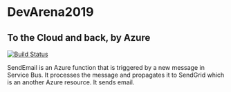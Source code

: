 # DevArena2019
## To the Cloud and back, by Azure
[![Build Status](https://dev.azure.com/pstrucic/devarena-teams-integration/_apis/build/status/petrastrucic.DevArena2019?branchName=develop)](https://dev.azure.com/pstrucic/devarena-teams-integration/_build/latest?definitionId=3&branchName=develop)

SendEmail is an Azure function that is triggered by a new message in Service Bus. It processes the message and propagates it to SendGrid which is an another Azure resource. It sends email.
